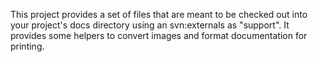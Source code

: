 This project provides a set of files that are meant to be checked out into your project's docs directory using an svn:externals as "support".  It provides some helpers to convert images and format documentation for printing.